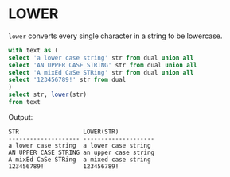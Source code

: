 # LOWER

`lower` converts every single character in a string to be lowercase.

```sql
with text as (
select 'a lower case string' str from dual union all
select 'AN UPPER CASE STRING' str from dual union all
select 'A mixEd CaSe STRing' str from dual union all
select '123456789!' str from dual
)
select str, lower(str)
from text
```
Output:
```
STR                  LOWER(STR)
-------------------- --------------------
a lower case string  a lower case string  
AN UPPER CASE STRING an upper case string
A mixEd CaSe STRing  a mixed case string  
123456789!           123456789!           
```
